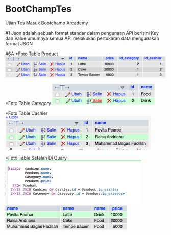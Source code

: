 # BootChampTes

Ujian Tes Masuk Bootchamp Arcademy

#1 Json adalah sebuah format standar dalam pengunaan API berisini Key dan Value umumnya semua API melakukan pertukaran data mengunakan format JSON

#6A
\*Foto Table Product
<br/>
![Image Table Product](images/productTable.png)

\*Foto Table Category
![Image Table Category](images/categoryTable.png)

\*Foto Table Cashier
![Image Table Cashier](images/cashierTable.png)

\*Foto Table Setelah Di Quary
![Image Table Cashier](images/quary.png)
![Image Table Cashier](images/quaryTable.png)
